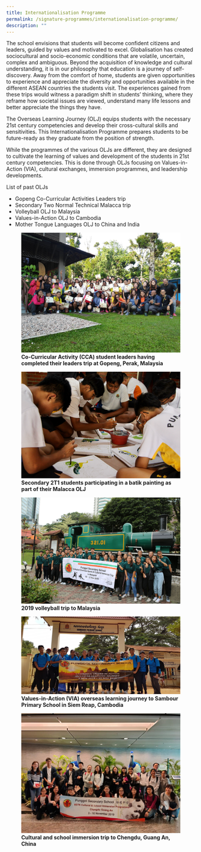 ```yaml
---
title: Internationalisation Programme
permalink: /signature-programmes/internationalisation-programme/
description: ""
---
```


The school envisions that students will become confident citizens and leaders, guided by values and motivated to excel. Globalisation has created sociocultural and socio-economic conditions that are volatile, uncertain, complex and ambiguous. Beyond the acquisition of knowledge and cultural understanding, it is in our philosophy that education is a journey of self-discovery. Away from the comfort of home, students are given opportunities to experience and appreciate the diversity and opportunities available in the different ASEAN countries the students visit. The experiences gained from these trips would witness a paradigm shift in students’ thinking, where they reframe how societal issues are viewed, understand many life lessons and better appreciate the things they have. 

The Overseas Learning Journey (OLJ) equips students with the necessary 21st century competencies and develop their cross-cultural skills and sensitivities. This Internationalisation Programme prepares students to be future-ready as they graduate from the position of strength.

While the programmes of the various OLJs are different, they are designed to cultivate the learning of values and development of the students in 21st century competencies. This is done through OLJs focusing on Values-in-Action (VIA), cultural exchanges, immersion programmes, and leadership developments. 
  

List of past OLJs

  

*   Gopeng Co-Curricular Activities Leaders trip
*   Secondary Two Normal Technical Malacca trip
*   Volleyball OLJ to Malaysia
*   Values-in-Action OLJ to Cambodia
*   Mother Tongue Languages OLJ to China and India

<figure>
<img src="/images/Signature%20Programmes/Internationalisation%20Programme/CCA%20Student%20leaders%20completed%20leaders%20trip%20at%20Gopeng,%20Perak,%20Malaysia.jpg">
<figcaption> <strong> Co-Curricular Activity (CCA) student leaders having completed their leaders trip at Gopeng, Perak, Malaysia</strong> </figcaption>
</figure>

<figure>
<img src="/images/Signature%20Programmes/Internationalisation%20Programme/Copy%20of%20OLJ_Melaka_4.jpeg">
<figcaption> <strong> Secondary 2T1 students participating in a batik painting as part of their Malacca OLJ</strong> </figcaption>
</figure>

<figure>
<img src="/images/Signature%20Programmes/Internationalisation%20Programme/Copy%20of%205DM30014.jpg">
<figcaption> <strong> 2019 volleyball trip to Malaysia</strong> </figcaption>
</figure>

<figure>
<img src="/images/Signature%20Programmes/Internationalisation%20Programme/VIA%20overseas%20learning%20journey.jpg">
<figcaption> <strong>Values-in-Action (VIA) overseas learning journey to Sambour Primary School in Siem Reap, Cambodia</strong> </figcaption>
</figure>

<figure>
<img src="/images/Signature%20Programmes/Internationalisation%20Programme/Cultural%20and%20school%20immersion%20trip.jpg">
<figcaption> <strong>Cultural and school immersion trip to Chengdu, Guang An, China</strong> </figcaption>
</figure>